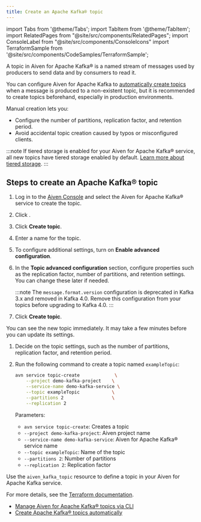 ```yaml
---
title: Create an Apache Kafka® topic
---
```

import Tabs from '@theme/Tabs';
import TabItem from '@theme/TabItem';
import RelatedPages from "@site/src/components/RelatedPages";
import ConsoleLabel from "@site/src/components/ConsoleIcons"
import TerraformSample from '@site/src/components/CodeSamples/TerraformSample';

A topic in Aiven for Apache Kafka® is a named stream of messages used by producers to send data and by consumers to read it.

You can configure Aiven for Apache Kafka to
[automatically create topics](create-topics-automatically) when a message is
produced to a non-existent topic, but it is recommended to create topics beforehand,
especially in production environments.

Manual creation lets you:

- Configure the number of partitions, replication factor, and retention period.
- Avoid accidental topic creation caused by typos or misconfigured clients.

:::note
If tiered storage is enabled for your Aiven for Apache Kafka® service, all new topics
have tiered storage enabled by default.
[Learn more about tiered storage](/docs/products/kafka/concepts/kafka-tiered-storage).
:::

## Steps to create an Apache Kafka® topic

<Tabs groupId="setup">
<TabItem value="Console" label="Console" default>

1. Log in to the [Aiven Console](https://console.aiven.io/) and select the Aiven for
   Apache Kafka® service to create the topic.
1. Click <ConsoleLabel name="topics" />.
1. Click **Create topic**.
1. Enter a name for the topic.
1. To configure additional settings, turn on **Enable advanced configuration**.
1. In the **Topic advanced configuration** section, configure properties such as the
   replication factor, number of partitions, and retention settings. You can change
   these later if needed.

   :::note
   The `message.format.version` configuration is deprecated in Kafka 3.x and removed
   in Kafka 4.0. Remove this configuration from your topics before upgrading to Kafka 4.0.
   :::


1. Click **Create topic**.

You can see the new topic immediately. It may take a few minutes before you can update
its settings.

</TabItem>
<TabItem value="CLI" label="CLI">

1. Decide on the topic settings, such as the number of partitions, replication factor,
   and retention period.

1. Run the following command to create a topic named `exampleTopic`:

   ```bash
   avn service topic-create             \
       --project demo-kafka-project    \
       --service-name demo-kafka-service \
       --topic exampleTopic            \
       --partitions 2                  \
       --replication 2
   ```

   Parameters:

   - `avn service topic-create`: Creates a topic
   - `--project demo-kafka-project`: Aiven project name
   - `--service-name demo-kafka-service`: Aiven for Apache Kafka® service name
   - `--topic exampleTopic`: Name of the topic
   - `--partitions 2`: Number of partitions
   - `--replication 2`: Replication factor

</TabItem>
<TabItem value="terraform" label="Terraform">

Use the `aiven_kafka_topic` resource to define a topic in your Aiven for Apache Kafka
service.

<TerraformSample filename='resources/aiven_kafka_topic/resource.tf' />

For more details, see the [Terraform documentation](https://registry.terraform.io/providers/aiven/aiven/latest/docs/resources/kafka_topic).

</TabItem>
</Tabs>

<RelatedPages/>

- [Manage Aiven for Apache Kafka® topics via CLI](/docs/tools/cli/service/topic#avn_cli_service_topic_create)
- [Create Apache Kafka® topics automatically](/docs/products/kafka/howto/create-topics-automatically)
